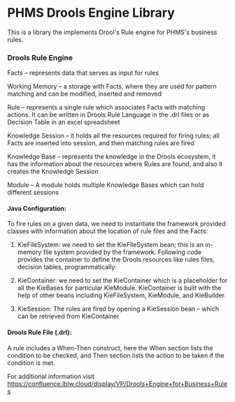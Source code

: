 # PHMS Drools Engine Library

This is a library the implements Drool's Rule engine for PHMS's business rules.

### Drools Rule Engine

Facts – represents data that serves as input for rules

Working Memory – a storage with Facts, where they are used for pattern matching and can be modified, inserted and
removed

Rule – represents a single rule which associates Facts with matching actions. It can be written in Drools Rule Language
in the .drl files or as Decision Table in an excel spreadsheet

Knowledge Session – it holds all the resources required for firing rules; all Facts are inserted into session, and then
matching rules are fired

Knowledge Base – represents the knowledge in the Drools ecosystem, it has the information about the resources where
Rules are found, and also it creates the Knowledge Session

Module – A module holds multiple Knowledge Bases which can hold different sessions

#### Java Configuration:

To fire rules on a given data, we need to instantiate the framework provided classes with information about the location
of rule files and the Facts:

1. KieFileSystem: we need to set the KieFileSystem bean; this is an in-memory file system provided by the framework.
   Following code provides the container to define the Drools resources like rules files, decision tables,
   programmatically:

2. KieContainer: we need to set the KieContainer which is a placeholder for all the KieBases for particular KieModule.
   KieContainer is built with the help of other beans including KieFileSystem, KieModule, and KieBuilder.

3. KieSession: The rules are fired by opening a KieSession bean – which can be retrieved from KieContainer

#### Drools Rule File (.drl):

A rule includes a When-Then construct, here the When section lists the condition to be checked, and Then section lists
the action to be taken if the condition is met.

For additional information visit https://confluence.lblw.cloud/display/VP/Drools+Engine+for+Business+Rules
